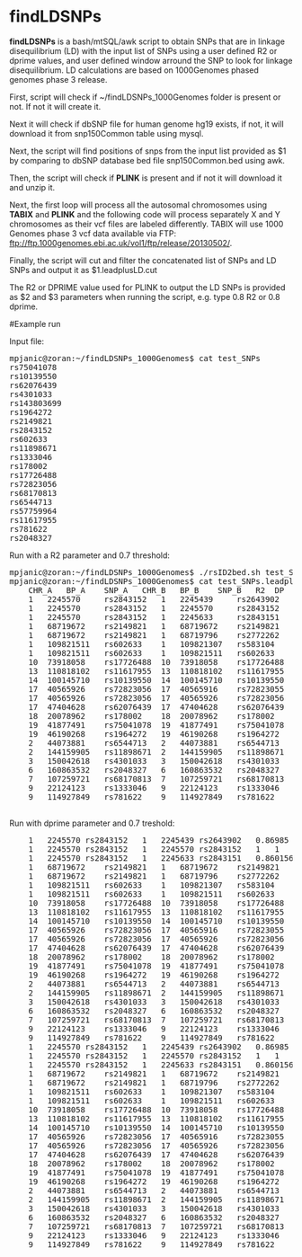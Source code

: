 # findLDSNPs

**findLDSNPs** is a bash/mtSQL/awk script to obtain SNPs that are in linkage disequilibrium (LD) with the input list of SNPs using a user defined R2 or dprime values, and user defined window arround the SNP to look for linkage disequilibrium. LD calculations are based on 1000Genomes phased genomes phase 3 release.

First, script will check if ~/findLDSNPs_1000Genomes folder is present or not. If not it will create it. 

Next it will check if dbSNP file for human genome hg19 exists, if not, it will download it from snp150Common table using mysql.

Next, the script will find positions of snps from the input list provided as $1 by comparing to dbSNP database bed file snp150Common.bed using awk.

Then, the script will check if **PLINK** is present and if not it will download it and unzip it.

Next, the first loop will process all the autosomal chromosomes using **TABIX** and **PLINK** and the following code will process separately X and Y chromosomes as their vcf files are labeled differently. TABIX will use 1000 Genomes phase 3 vcf data available via FTP: ftp://ftp.1000genomes.ebi.ac.uk/vol1/ftp/release/20130502/. 

Finally, the script will cut and filter the concatenated list of SNPs and LD SNPs and output it as $1.leadplusLD.cut

The R2 or DPRIME value used for PLINK to output the LD SNPs is provided as $2 and $3 parameters when running the script, e.g. type 0.8 R2 or 0.8 dprime.

#Example run

Input file:

<pre>
mpjanic@zoran:~/findLDSNPs_1000Genomes$ cat test_SNPs
rs75041078
rs10139550
rs62076439
rs4301033
rs143803699
rs1964272
rs2149821
rs2843152
rs602633
rs11898671
rs1333046
rs178002
rs17726488
rs72823056
rs68170813
rs6544713
rs57759964
rs11617955
rs781622
rs2048327
</pre>

Run with a R2 parameter and 0.7 threshold:
<pre>
mpjanic@zoran:~/findLDSNPs_1000Genomes$ ./rsID2bed.sh test_SNPs 0.7 R2
mpjanic@zoran:~/findLDSNPs_1000Genomes$ cat test_SNPs.leadplusLD.cut
	CHR_A	BP_A	SNP_A	CHR_B	BP_B	SNP_B	R2	DP
	1	2245570		rs2843152	1	2245439		rs2643902	0.86985	0.9919	
	1	2245570		rs2843152	1	2245570		rs2843152	1	1	
	1	2245570		rs2843152	1	2245633		rs2843151	0.860156	0.963399	
	1	68719672	rs2149821	1	68719672	rs2149821	1	1	
	1	68719672	rs2149821	1	68719796	rs2772262	0.703127	0.905807	
	1	109821511	rs602633	1	109821307	rs583104	0.959031	0.999107	
	1	109821511	rs602633	1	109821511	rs602633	1	1	
	10	73918058	rs17726488	10	73918058	rs17726488	1	1	
	13	110818102	rs11617955	13	110818102	rs11617955	1	1	
	14	100145710	rs10139550	14	100145710	rs10139550	1	1	
	17	40565926	rs72823056	17	40565916	rs72823055	0.643766	1	
	17	40565926	rs72823056	17	40565926	rs72823056	1	1	
	17	47404628	rs62076439	17	47404628	rs62076439	1	1	
	18	20078962	rs178002	18	20078962	rs178002	1	1	
	19	41877491	rs75041078	19	41877491	rs75041078	1	1	
	19	46190268	rs1964272	19	46190268	rs1964272	1	1	
	2	44073881	rs6544713	2	44073881	rs6544713	1	1	
	2	144159905	rs11898671	2	144159905	rs11898671	1	1	
	3	150042618	rs4301033	3	150042618	rs4301033	1	1	
	6	160863532	rs2048327	6	160863532	rs2048327	1	1	
	7	107259721	rs68170813	7	107259721	rs68170813	1	1	
	9	22124123	rs1333046	9	22124123	rs1333046	1	1	
	9	114927849	rs781622	9	114927849	rs781622	1	1	
  </pre>

Run with dprime parameter and 0.7 treshold:

<pre>
	1	2245570	rs2843152	1	2245439	rs2643902	0.86985	0.9919	
	1	2245570	rs2843152	1	2245570	rs2843152	1	1	
	1	2245570	rs2843152	1	2245633	rs2843151	0.860156	0.963399	
	1	68719672	rs2149821	1	68719672	rs2149821	1	1	
	1	68719672	rs2149821	1	68719796	rs2772262	0.703127	0.905807	
	1	109821511	rs602633	1	109821307	rs583104	0.959031	0.999107	
	1	109821511	rs602633	1	109821511	rs602633	1	1	
	10	73918058	rs17726488	10	73918058	rs17726488	1	1	
	13	110818102	rs11617955	13	110818102	rs11617955	1	1	
	14	100145710	rs10139550	14	100145710	rs10139550	1	1	
	17	40565926	rs72823056	17	40565916	rs72823055	0.643766	1	
	17	40565926	rs72823056	17	40565926	rs72823056	1	1	
	17	47404628	rs62076439	17	47404628	rs62076439	1	1	
	18	20078962	rs178002	18	20078962	rs178002	1	1	
	19	41877491	rs75041078	19	41877491	rs75041078	1	1	
	19	46190268	rs1964272	19	46190268	rs1964272	1	1	
	2	44073881	rs6544713	2	44073881	rs6544713	1	1	
	2	144159905	rs11898671	2	144159905	rs11898671	1	1	
	3	150042618	rs4301033	3	150042618	rs4301033	1	1	
	6	160863532	rs2048327	6	160863532	rs2048327	1	1	
	7	107259721	rs68170813	7	107259721	rs68170813	1	1	
	9	22124123	rs1333046	9	22124123	rs1333046	1	1	
	9	114927849	rs781622	9	114927849	rs781622	1	1	
	1	2245570	rs2843152	1	2245439	rs2643902	0.86985	0.9919	
	1	2245570	rs2843152	1	2245570	rs2843152	1	1	
	1	2245570	rs2843152	1	2245633	rs2843151	0.860156	0.963399	
	1	68719672	rs2149821	1	68719672	rs2149821	1	1	
	1	68719672	rs2149821	1	68719796	rs2772262	0.703127	0.905807	
	1	109821511	rs602633	1	109821307	rs583104	0.959031	0.999107	
	1	109821511	rs602633	1	109821511	rs602633	1	1	
	10	73918058	rs17726488	10	73918058	rs17726488	1	1	
	13	110818102	rs11617955	13	110818102	rs11617955	1	1	
	14	100145710	rs10139550	14	100145710	rs10139550	1	1	
	17	40565926	rs72823056	17	40565916	rs72823055	0.643766	1	
	17	40565926	rs72823056	17	40565926	rs72823056	1	1	
	17	47404628	rs62076439	17	47404628	rs62076439	1	1	
	18	20078962	rs178002	18	20078962	rs178002	1	1	
	19	41877491	rs75041078	19	41877491	rs75041078	1	1	
	19	46190268	rs1964272	19	46190268	rs1964272	1	1	
	2	44073881	rs6544713	2	44073881	rs6544713	1	1	
	2	144159905	rs11898671	2	144159905	rs11898671	1	1	
	3	150042618	rs4301033	3	150042618	rs4301033	1	1	
	6	160863532	rs2048327	6	160863532	rs2048327	1	1	
	7	107259721	rs68170813	7	107259721	rs68170813	1	1	
	9	22124123	rs1333046	9	22124123	rs1333046	1	1	
	9	114927849	rs781622	9	114927849	rs781622	1	1	
	</pre>
